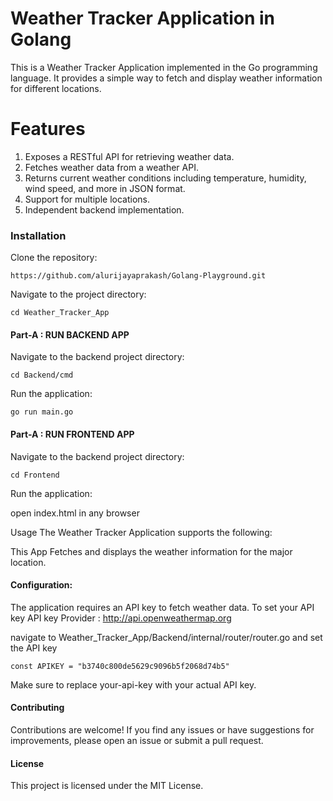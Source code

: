 # Weather Tracker Application in Golang

This is a Weather Tracker Application implemented in the Go programming language. It provides a simple way to fetch and display weather information for different locations.

# Features
1. Exposes a RESTful API for retrieving weather data.
2. Fetches weather data from a weather API.
3. Returns current weather conditions including temperature, humidity, wind speed, and more in JSON format.
4. Support for multiple locations.
5. Independent backend implementation.

### Installation

Clone the repository: 

```
https://github.com/alurijayaprakash/Golang-Playground.git
```

Navigate to the project directory:
```
cd Weather_Tracker_App
```

#### Part-A : RUN BACKEND APP
Navigate to the backend project directory:
```
cd Backend/cmd
```
Run the application:

```
go run main.go
```

#### Part-A : RUN FRONTEND APP
Navigate to the backend project directory:
```
cd Frontend
```
Run the application:

open index.html in any browser

Usage
The Weather Tracker Application supports the following:

This App Fetches and displays the weather information for the major location.


#### Configuration:
The application requires an API key to fetch weather data. To set your API key
API key Provider : http://api.openweathermap.org

navigate to Weather_Tracker_App/Backend/internal/router/router.go and set the API key   
```
const APIKEY = "b3740c800de5629c9096b5f2068d74b5"
```
Make sure to replace your-api-key with your actual API key.

#### Contributing
Contributions are welcome! If you find any issues or have suggestions for improvements, please open an issue or submit a pull request.

#### License
This project is licensed under the MIT License.

